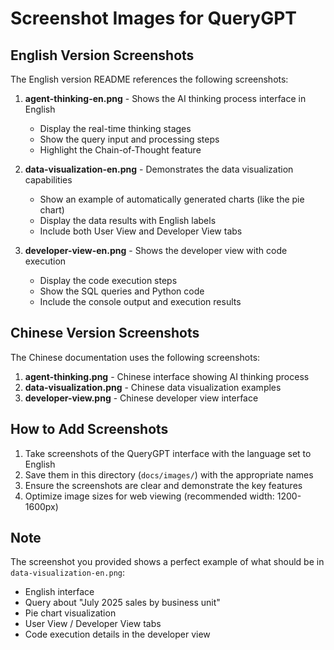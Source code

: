 # Screenshot Images for QueryGPT

## English Version Screenshots

The English version README references the following screenshots:

1. **agent-thinking-en.png** - Shows the AI thinking process interface in English
   - Display the real-time thinking stages
   - Show the query input and processing steps
   - Highlight the Chain-of-Thought feature

2. **data-visualization-en.png** - Demonstrates the data visualization capabilities
   - Show an example of automatically generated charts (like the pie chart)
   - Display the data results with English labels
   - Include both User View and Developer View tabs

3. **developer-view-en.png** - Shows the developer view with code execution
   - Display the code execution steps
   - Show the SQL queries and Python code
   - Include the console output and execution results

## Chinese Version Screenshots

The Chinese documentation uses the following screenshots:

1. **agent-thinking.png** - Chinese interface showing AI thinking process
2. **data-visualization.png** - Chinese data visualization examples
3. **developer-view.png** - Chinese developer view interface

## How to Add Screenshots

1. Take screenshots of the QueryGPT interface with the language set to English
2. Save them in this directory (`docs/images/`) with the appropriate names
3. Ensure the screenshots are clear and demonstrate the key features
4. Optimize image sizes for web viewing (recommended width: 1200-1600px)

## Note

The screenshot you provided shows a perfect example of what should be in `data-visualization-en.png`:
- English interface
- Query about "July 2025 sales by business unit" 
- Pie chart visualization
- User View / Developer View tabs
- Code execution details in the developer view